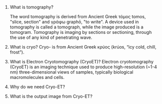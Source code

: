 1. What is tomography?

   The word tomography is derived from Ancient Greek τόμος tomos, "slice, section" and γράφω graphō, "to write". A device used in tomography is called a tomograph, while the image produced is a tomogram. Tomography is imaging by sections or sectioning, through the use of any kind of penetrating wave.

2. What is cryo?
Cryo- is from Ancient Greek κρύος (krúos, “icy cold, chill, frost”).

3. What is Electron Cryotomography (CryoET)?
Electron cryotomography (CryoET) is an imaging technique used to produce high-resolution (~1-4 nm) three-dimensional views of samples, typically biological macromolecules and cells.

4. Why do we need Cryo-ET?

5. What is the output image from Cryo-ET?

